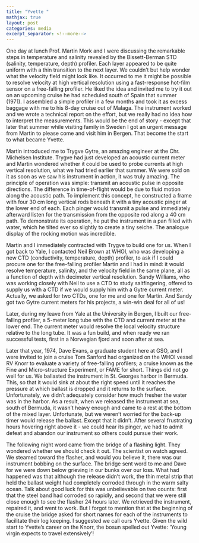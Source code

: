 ```yaml
---
title: "Yvette "
mathjax: true
layout: post
categories: media
excerpt_separator: <!--more-->
---
```

 
One day at lunch Prof. Martin Mork and I were discussing the remarkable steps in temperature and salinity revealed by the Bissett-Berman STD (salinity, temperature, depth) profiler. Each layer appeared to be quite uniform with a thin transition to the next layer. We couldn’t but help wonder what the velocity field might look like. It occurred to me it might be possible to resolve velocity at high vertical resolution using a fast-response hot-film sensor on a free-falling profiler. He liked the idea and invited me to try it out on an upcoming cruise he had scheduled south of Spain that summer (1971). I assembled a simple profiler in a few months and took it as excess baggage with me to his 8-day cruise out of Malaga. The instrument worked and we wrote a technical report on the effort, but we really had no idea how to interpret the measurements. This would be the end of story - except that later that summer while visiting family in Sweden I got an urgent message from Martin to please come and visit him in Bergen. That become the start to what became Yvette.
<!--more-->

Martin introduced me to Trygve Gytre, an amazing engineer at the Chr. Michelsen Institute. Trygve had just developed an acoustic current meter and Martin wondered whether it could be used to probe currents at high vertical resolution, what we had tried earlier that summer. We were sold on it as soon as we saw his instrument in action, it was truly amazing. The principle of operation was simple: transmit an acoustic pulse in opposite directions. The difference in time-of-flight would be due to fluid motion along the acoustic path. To implement this concept, he constructed a frame with four 30 cm long vertical rods beneath it with a tiny acoustic pinger at the lower end of each. Each pinger would transmit a pulse and immediately afterward listen for the transmission from the opposite rod along a 40 cm path. To demonstrate its operation, he put the instrument in a pan filled with water, which he tilted ever so slightly to create a tiny seiche. The analogue display of the rocking motion was incredible. 

Martin and I immediately contracted with Trygve to build one for us. When I got back to Yale, I contacted Neil Brown at WHOI, who was developing a new CTD (conductivity, temperature, depth) profiler, to ask if I could procure one for the free-falling profiler Martin and I had in mind: it would resolve temperature, salinity, and the velocity field in the same plane, all as a function of depth with decimeter vertical resolution. Sandy Williams, who was working closely with Neil to use a CTD to study saltfingering, offered to supply us with a CTD if we would supply him with a Gytre current meter. Actually, we asked for two CTDs, one for me and one for Martin. And Sandy got two Gytre current meters for his projects, a win-win deal for all of us! 

Later, during my leave from Yale at the University in Bergen, I built our free-falling profiler, a 5-meter long tube with the CTD and current meter at the lower end. The current meter would resolve the local velocity structure relative to the long tube. It was a fun build, and when ready we ran successful tests, first in a Norwegian fjord and soon after at sea. 

Later that year, 1974, Dave Evans, a graduate student here at GSO, and I were invited to join a cruise Tom Sanford had organized on the WHOI vessel RV Knorr to evaluate a variety of free-falling profilers; a cruise known as the Fine and Micro-structure Experiment, or FAME for short. Things did not go well for us. We ballasted the instrument in St. Georges harbor in Bermuda. This, so that it would sink at about the right speed until it reaches the pressure at which ballast is dropped and it returns to the surface. Unfortunately, we didn’t adequately consider how much fresher the water was in the harbor. As a result, when we released the instrument at sea, south of Bermuda, it wasn’t heavy enough and came to a rest at the bottom of the mixed layer. Unfortunate, but we weren’t worried for the back-up timer would release the ballast. Except that it didn’t. After several frustrating hours hovering right above it - we could hear its pinger, we had to admit defeat and abandon our instrument so others could pursue their work. 

The following night word came from the bridge of a flashing light. They wondered whether we should check it out. The scientist on watch agreed. We steamed toward the flasher, and would you believe it, there was our instrument bobbing on the surface. The bridge sent word to me and Dave for we were down below grieving in our bunks over our loss. What had happened was that although the release didn’t work, the thin metal strip that held the ballast weight had completely corroded through in the warm salty ocean. Talk about good luck for this was unbelievable on two counts: first that the steel band had corroded so rapidly, and second that we were still close enough to see the flasher 24 hours later. We retrieved the instrument, repaired it, and went to work. But I forgot to mention that at the beginning of the cruise the bridge asked for short names for each of the instruments to facilitate their log keeping. I suggested we call ours Yvette. Given the wild start to Yvette’s career on the Knorr, the bosun spelled out Yvette: ‘Young virgin expects to travel extensively’!

